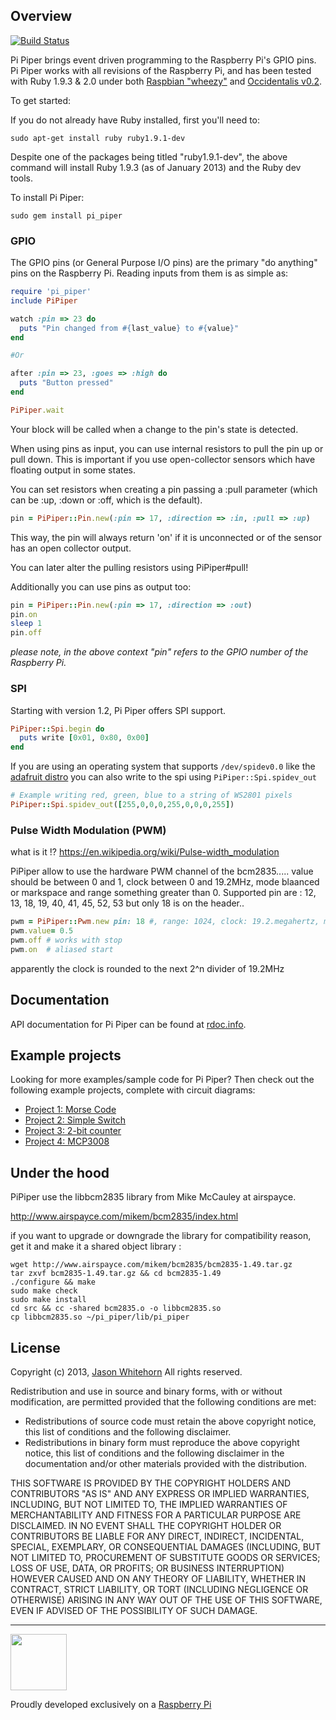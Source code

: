 ## Overview

[![Build Status](https://travis-ci.org/jwhitehorn/pi_piper.png)](https://travis-ci.org/jwhitehorn/pi_piper)

Pi Piper brings event driven programming to the Raspberry Pi's GPIO pins. Pi Piper works with all revisions of the Raspberry Pi,
and has been tested with Ruby 1.9.3 & 2.0 under both [Raspbian "wheezy"](http://www.raspberrypi.org/downloads) and [Occidentalis v0.2](http://learn.adafruit.com/adafruit-raspberry-pi-educational-linux-distro/occidentalis-v0-dot-2).

To get started:

If you do not already have Ruby installed, first you'll need to:

    sudo apt-get install ruby ruby1.9.1-dev

Despite one of the packages being titled "ruby1.9.1-dev", the above command will install Ruby 1.9.3 (as of January 2013) and the Ruby dev tools.

To install Pi Piper:

    sudo gem install pi_piper

### GPIO

The GPIO pins (or General Purpose I/O pins) are the primary "do anything" pins on the Raspberry Pi. Reading inputs from them is as simple as:

```ruby
require 'pi_piper'
include PiPiper

watch :pin => 23 do
  puts "Pin changed from #{last_value} to #{value}"
end

#Or

after :pin => 23, :goes => :high do
  puts "Button pressed"
end

PiPiper.wait
```

Your block will be called when a change to the pin's state is detected.

When using pins as input, you can use internal resistors to pull the pin
up or pull down. This is important if you use open-collector sensors
which have floating output in some states.

You can set resistors when creating a pin passing a :pull parameter
(which can be :up, :down or :off, which is the default).

```ruby
pin = PiPiper::Pin.new(:pin => 17, :direction => :in, :pull => :up)
```

This way, the pin will always return 'on' if it is unconnected or of the
sensor has an open collector output.

You can later alter the pulling resistors using PiPiper#pull!

Additionally you can use pins as output too:

```ruby
pin = PiPiper::Pin.new(:pin => 17, :direction => :out)
pin.on
sleep 1
pin.off
```

_please note, in the above context "pin" refers to the GPIO number of the Raspberry Pi._

### SPI
Starting with version 1.2, Pi Piper offers SPI support.

```ruby
PiPiper::Spi.begin do
  puts write [0x01, 0x80, 0x00]
end
```

If you are using an operating system that supports `/dev/spidev0.0` like the [adafruit
distro][adafruit-linux] you can also write to the spi using `PiPiper::Spi.spidev_out`

```ruby
# Example writing red, green, blue to a string of WS2801 pixels
PiPiper::Spi.spidev_out([255,0,0,0,255,0,0,0,255])
```
[adafruit-linux]:http://learn.adafruit.com/adafruit-raspberry-pi-educational-linux-distro/overview

### Pulse Width Modulation (PWM)

what is it !? https://en.wikipedia.org/wiki/Pulse-width_modulation

PiPiper allow to use the hardware PWM channel of the bcm2835.....
value should be between 0 and 1, clock between 0 and 19.2MHz, mode blaanced or markspace and range something greater than 0.
Supported pin are : 12, 13, 18, 19, 40, 41, 45, 52, 53
but only 18 is on the header..

```ruby
pwm = PiPiper::Pwm.new pin: 18 #, range: 1024, clock: 19.2.megahertz, mode: :markspace, value: 1, start: false
pwm.value= 0.5
pwm.off # works with stop
pwm.on  # aliased start
```

apparently the clock is rounded to the next 2^n divider of 19.2MHz

## Documentation

API documentation for Pi Piper can be found at [rdoc.info](http://rdoc.info/github/jwhitehorn/pi_piper/frames/).

## Example projects

Looking for more examples/sample code for Pi Piper? Then check out the following example projects, complete with circuit diagrams:

* [Project 1: Morse Code](https://github.com/jwhitehorn/pi_piper/wiki/Project-1:-Morse-Code)
* [Project 2: Simple Switch](https://github.com/jwhitehorn/pi_piper/wiki/Project-2:-Simple-Switch)
* [Project 3: 2-bit counter](https://github.com/jwhitehorn/pi_piper/wiki/Project-3:-2-bit-counter)
* [Project 4: MCP3008](https://github.com/jwhitehorn/pi_piper/wiki/Project-4:-MCP3008)

## Under the hood

PiPiper use the libbcm2835 library from Mike McCauley at airspayce.

http://www.airspayce.com/mikem/bcm2835/index.html

if you want to upgrade or downgrade the library for compatibility reason, get it and make it a shared object library :

```script
wget http://www.airspayce.com/mikem/bcm2835/bcm2835-1.49.tar.gz
tar zxvf bcm2835-1.49.tar.gz && cd bcm2835-1.49
./configure && make
sudo make check
sudo make install
cd src && cc -shared bcm2835.o -o libbcm2835.so
cp libbcm2835.so ~/pi_piper/lib/pi_piper
```

## License

Copyright (c) 2013, [Jason Whitehorn](https://github.com/jwhitehorn)
All rights reserved.

Redistribution and use in source and binary forms, with or without modification, are permitted provided that the following conditions are met:

* Redistributions of source code must retain the above copyright notice, this list of conditions and the following disclaimer.
* Redistributions in binary form must reproduce the above copyright notice, this list of conditions and the following disclaimer in the documentation and/or other materials provided with the distribution.

THIS SOFTWARE IS PROVIDED BY THE COPYRIGHT HOLDERS AND CONTRIBUTORS "AS IS" AND ANY EXPRESS OR IMPLIED WARRANTIES, INCLUDING, BUT NOT LIMITED TO, THE IMPLIED WARRANTIES OF MERCHANTABILITY AND FITNESS FOR A PARTICULAR PURPOSE ARE DISCLAIMED. IN NO EVENT SHALL THE COPYRIGHT HOLDER OR CONTRIBUTORS BE LIABLE FOR ANY DIRECT, INDIRECT, INCIDENTAL, SPECIAL, EXEMPLARY, OR CONSEQUENTIAL DAMAGES (INCLUDING, BUT NOT LIMITED TO, PROCUREMENT OF SUBSTITUTE GOODS OR SERVICES; LOSS OF USE, DATA, OR PROFITS; OR BUSINESS INTERRUPTION) HOWEVER CAUSED AND ON ANY THEORY OF LIABILITY, WHETHER IN CONTRACT, STRICT LIABILITY, OR TORT (INCLUDING NEGLIGENCE OR OTHERWISE) ARISING IN ANY WAY OUT OF THE USE OF THIS SOFTWARE, EVEN IF ADVISED OF THE POSSIBILITY OF SUCH DAMAGE.



***
<img src="http://www.raspberrypi.org/wp-content/uploads/2012/03/Raspi_Colour_R.png" width="90" />

Proudly developed exclusively on a [Raspberry Pi](http://www.raspberrypi.org)
